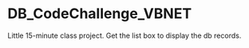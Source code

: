 # DB_CodeChallenge_VBNET
Little 15-minute class project. Get the list box to display the db records.
